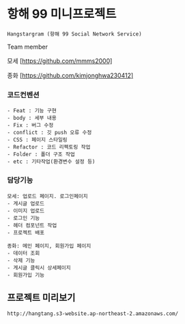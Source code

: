 # 항해 99 미니프로젝트
```
Hangstargram (항해 99 Social Network Service)
```

Team member

모세 [https://github.com/mmms2000]

종화 [https://github.com/kimjonghwa230412]

### 코드컨벤션

```
- Feat : 기능 구현
- body : 세부 내용
- Fix : 버그 수정
- conflict : 깃 push 오류 수정
- CSS : 페이지 스타일링
- Refactor : 코드 리펙토링 작업
- Folder : 폴더 구조 작업
- etc : 기타작업(환경변수 설정 등)
```

### 담당기능
```
모세: 업로드 페이지. 로그인페이지
- 게시글 업로드
- 이미지 업로드
- 로그인 기능
- 헤더 컴포넌트 작업
- 프로젝트 배포

종화: 메인 페이지, 회원가입 페이지
- 데이터 조회
- 삭제 기능
- 게시글 클릭시 상세페이지
- 회원가입 기능
```

## 프로젝트 미리보기
``
http://hangtang.s3-website.ap-northeast-2.amazonaws.com/
``